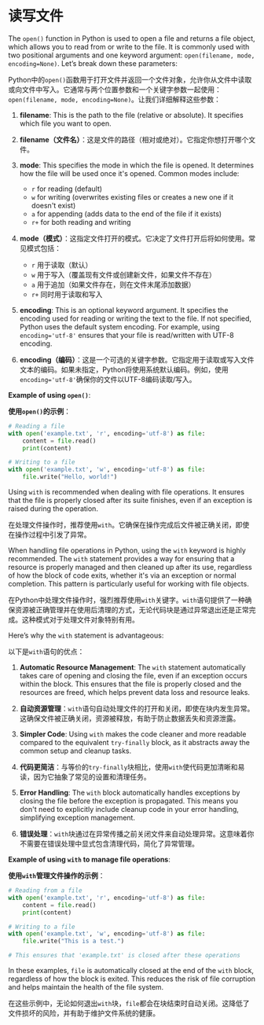 # 读写文件
The `open()` function in Python is used to open a file and returns a file object, which allows you to read from or write to the file. It is commonly used with two positional arguments and one keyword argument: `open(filename, mode, encoding=None)`. Let’s break down these parameters:

Python中的`open()`函数用于打开文件并返回一个文件对象，允许你从文件中读取或向文件中写入。它通常与两个位置参数和一个关键字参数一起使用：`open(filename, mode, encoding=None)`。让我们详细解释这些参数：

1. **filename**: This is the path to the file (relative or absolute). It specifies which file you want to open.

1. **filename（文件名）**：这是文件的路径（相对或绝对）。它指定你想打开哪个文件。

2. **mode**: This specifies the mode in which the file is opened. It determines how the file will be used once it's opened. Common modes include:
   - `r` for reading (default)
   - `w` for writing (overwrites existing files or creates a new one if it doesn't exist)
   - `a` for appending (adds data to the end of the file if it exists)
   - `r+` for both reading and writing

2. **mode（模式）**：这指定文件打开的模式。它决定了文件打开后将如何使用。常见模式包括：
   - `r` 用于读取（默认）
   - `w` 用于写入（覆盖现有文件或创建新文件，如果文件不存在）
   - `a` 用于追加（如果文件存在，则在文件末尾添加数据）
   - `r+` 同时用于读取和写入

3. **encoding**: This is an optional keyword argument. It specifies the encoding used for reading or writing the text to the file. If not specified, Python uses the default system encoding. For example, using `encoding='utf-8'` ensures that your file is read/written with UTF-8 encoding.

3. **encoding（编码）**：这是一个可选的关键字参数。它指定用于读取或写入文件文本的编码。如果未指定，Python将使用系统默认编码。例如，使用`encoding='utf-8'`确保你的文件以UTF-8编码读取/写入。

**Example of using `open()`**:

**使用`open()`的示例**：

```python
# Reading a file
with open('example.txt', 'r', encoding='utf-8') as file:
    content = file.read()
    print(content)

# Writing to a file
with open('example.txt', 'w', encoding='utf-8') as file:
    file.write("Hello, world!")
```

Using `with` is recommended when dealing with file operations. It ensures that the file is properly closed after its suite finishes, even if an exception is raised during the operation.

在处理文件操作时，推荐使用`with`。它确保在操作完成后文件被正确关闭，即使在操作过程中引发了异常。

When handling file operations in Python, using the `with` keyword is highly recommended. The `with` statement provides a way for ensuring that a resource is properly managed and then cleaned up after its use, regardless of how the block of code exits, whether it's via an exception or normal completion. This pattern is particularly useful for working with file objects.

在Python中处理文件操作时，强烈推荐使用`with`关键字。`with`语句提供了一种确保资源被正确管理并在使用后清理的方式，无论代码块是通过异常退出还是正常完成。这种模式对于处理文件对象特别有用。

Here’s why the `with` statement is advantageous:

以下是`with`语句的优点：

1. **Automatic Resource Management**: The `with` statement automatically takes care of opening and closing the file, even if an exception occurs within the block. This ensures that the file is properly closed and the resources are freed, which helps prevent data loss and resource leaks.

1. **自动资源管理**：`with`语句自动处理文件的打开和关闭，即使在块内发生异常。这确保文件被正确关闭，资源被释放，有助于防止数据丢失和资源泄露。

2. **Simpler Code**: Using `with` makes the code cleaner and more readable compared to the equivalent `try-finally` block, as it abstracts away the common setup and cleanup tasks.

2. **代码更简洁**：与等价的`try-finally`块相比，使用`with`使代码更加清晰和易读，因为它抽象了常见的设置和清理任务。

3. **Error Handling**: The `with` block automatically handles exceptions by closing the file before the exception is propagated. This means you don't need to explicitly include cleanup code in your error handling, simplifying exception management.

3. **错误处理**：`with`块通过在异常传播之前关闭文件来自动处理异常。这意味着你不需要在错误处理中显式包含清理代码，简化了异常管理。

**Example of using `with` to manage file operations**:

**使用`with`管理文件操作的示例**：

```python
# Reading from a file
with open('example.txt', 'r', encoding='utf-8') as file:
    content = file.read()
    print(content)

# Writing to a file
with open('example.txt', 'w', encoding='utf-8') as file:
    file.write("This is a test.")

# This ensures that 'example.txt' is closed after these operations
```

In these examples, `file` is automatically closed at the end of the `with` block, regardless of how the block is exited. This reduces the risk of file corruption and helps maintain the health of the file system.

在这些示例中，无论如何退出`with`块，`file`都会在块结束时自动关闭。这降低了文件损坏的风险，并有助于维护文件系统的健康。



